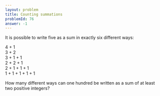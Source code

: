 ```yaml
---
layout: problem
title: Counting summations
problemId: 76
answer: -1
---
```

It is possible to write five as a sum in exactly six different ways:

4 + 1  
 3 + 2  
 3 + 1 + 1  
 2 + 2 + 1  
 2 + 1 + 1 + 1  
 1 + 1 + 1 + 1 + 1

How many different ways can one hundred be written as a sum of at least two positive integers?